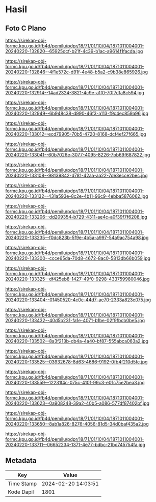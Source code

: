 # Hasil

## Foto C Plano

https://sirekap-obj-formc.kpu.go.id/fb4d/pemilu/pdpr/18/71/01/10/04/1871011004001-20240220-132820--65925dcf-b21f-4c39-b1ac-a9614f1facda.jpg

https://sirekap-obj-formc.kpu.go.id/fb4d/pemilu/pdpr/18/71/01/10/04/1871011004001-20240220-132846--4f1e572c-d91f-4e48-b5a2-c9b38e865926.jpg

https://sirekap-obj-formc.kpu.go.id/fb4d/pemilu/pdpr/18/71/01/10/04/1871011004001-20240220-132914--14ad2324-3821-4c9e-a1f0-70f7c1a8c594.jpg

https://sirekap-obj-formc.kpu.go.id/fb4d/pemilu/pdpr/18/71/01/10/04/1871011004001-20240220-132949--6b948c38-d990-46f3-a113-f9c4ec859a96.jpg

https://sirekap-obj-formc.kpu.go.id/fb4d/pemilu/pdpr/18/71/01/10/04/1871011004001-20240220-133012--ecd79905-70b5-4720-8168-dcf4ef27f665.jpg

https://sirekap-obj-formc.kpu.go.id/fb4d/pemilu/pdpr/18/71/01/10/04/1871011004001-20240220-133041--60b7026e-3077-4095-8226-7bb69f687822.jpg

https://sirekap-obj-formc.kpu.go.id/fb4d/pemilu/pdpr/18/71/01/10/04/1871011004001-20240220-133108--98139842-d781-42aa-aa22-7de3ecce2bec.jpg

https://sirekap-obj-formc.kpu.go.id/fb4d/pemilu/pdpr/18/71/01/10/04/1871011004001-20240220-133132--431a593e-8c2e-4b11-96c9-4ebba5876062.jpg

https://sirekap-obj-formc.kpu.go.id/fb4d/pemilu/pdpr/18/71/01/10/04/1871011004001-20240220-133206--dd209354-b729-4311-ae4c-a0f39f7f6208.jpg

https://sirekap-obj-formc.kpu.go.id/fb4d/pemilu/pdpr/18/71/01/10/04/1871011004001-20240220-133235--f0dc823b-5f9e-4b5a-a997-54a9ac754a98.jpg

https://sirekap-obj-formc.kpu.go.id/fb4d/pemilu/pdpr/18/71/01/10/04/1871011004001-20240220-133300--ccce65da-70d8-4672-8ac0-5813db66b059.jpg

https://sirekap-obj-formc.kpu.go.id/fb4d/pemilu/pdpr/18/71/01/10/04/1871011004001-20240220-133325--df425eb8-1427-49f0-9298-433759980046.jpg

https://sirekap-obj-formc.kpu.go.id/fb4d/pemilu/pdpr/18/71/01/10/04/1871011004001-20240220-133404--01450520-4c0c-44d7-ae70-2333a823e075.jpg

https://sirekap-obj-formc.kpu.go.id/fb4d/pemilu/pdpr/18/71/01/10/04/1871011004001-20240220-133432--40d5b231-fa1e-4071-b1be-02f9fbcb0be5.jpg

https://sirekap-obj-formc.kpu.go.id/fb4d/pemilu/pdpr/18/71/01/10/04/1871011004001-20240220-133502--8a3f213b-db4a-4a40-bf87-555abca063a2.jpg

https://sirekap-obj-formc.kpu.go.id/fb4d/pemilu/pdpr/18/71/01/10/04/1871011004001-20240220-133525--03932678-8d63-4686-9192-0fb4f210d5fc.jpg

https://sirekap-obj-formc.kpu.go.id/fb4d/pemilu/pdpr/18/71/01/10/04/1871011004001-20240220-133559--12231f4c-075c-410f-99c3-e01c75e2bea3.jpg

https://sirekap-obj-formc.kpu.go.id/fb4d/pemilu/pdpr/18/71/01/10/04/1871011004001-20240220-133623--0a908248-39a2-40b5-a086-577df87402bf.jpg

https://sirekap-obj-formc.kpu.go.id/fb4d/pemilu/pdpr/18/71/01/10/04/1871011004001-20240220-133650--8ab1a826-8276-4056-81d5-34d0baf435a2.jpg

https://sirekap-obj-formc.kpu.go.id/fb4d/pemilu/pdpr/18/71/01/10/04/1871011004001-20240220-133711--06652234-1371-4e77-bdbc-21bd745754fa.jpg


## Metadata

| Key        | Value               |
| ---------- | ------------------- |
| Time Stamp | 2024-02-20 14:03:51 |
| Kode Dapil | 1801                |



